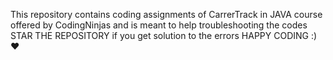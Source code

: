 This repository contains coding assignments of CarrerTrack in JAVA course offered by CodingNinjas and is meant to help troubleshooting the codes
STAR THE REPOSITORY if you get solution to the errors
HAPPY CODING :) ❤️
